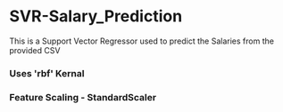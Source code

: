 # SVR-Salary_Prediction

This is a Support Vector Regressor used to predict the Salaries from the provided CSV

### Uses 'rbf' Kernal  
### Feature Scaling - StandardScaler
